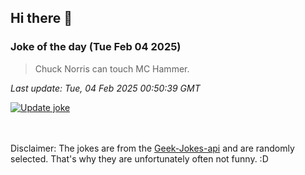 ## Hi there 👋

### Joke of the day (Tue Feb 04 2025)
<!-- joke -->
>Chuck Norris can touch MC Hammer.
<!-- /joke -->

*Last update: Tue, 04 Feb 2025 00:50:39 GMT*

[![Update joke](https://github.com/nclskfm/nclskfm/actions/workflows/joke.yml/badge.svg)](https://github.com/nclskfm/nclskfm/actions/workflows/joke.yml)

<br><br>
Disclaimer: The jokes are from the [Geek-Jokes-api](https://github.com/sameerkumar18/geek-joke-api) and are randomly selected. That's why they are unfortunately often not funny. :D
